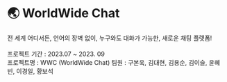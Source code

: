 # 🌏 WorldWide Chat
전 세계 어디서든, 언어의 장벽 없이, 누구와도 대화가 가능한, 새로운 채팅 플랫폼!<br/>
<br/>
프로젝트 기간 : 2023.07 ~ 2023. 09 <br/>
프로젝트명 : WWC (WorldWide Chat)
팀원 : 구본욱, 김대현, 김용순, 김이슬, 윤혜빈, 이경일, 황보석 <br/>

